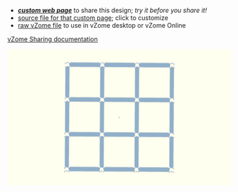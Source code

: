 
 - [***custom web page***][post] to share this design; *try it before you share it!*
 - [source file for that custom page][source]; click to customize
 - [raw vZome file][raw] to use in vZome desktop or vZome Online

[vZome Sharing documentation](https://vzome.github.io/vzome/sharing.html#how-it-works)

![Image](<Tubular mucube.png>)


[post]: <https://John-Kostick.github.io/vzome-sharing/2022/01/04/Tubular mucube-12-45-52.html>
[source]: <https://github.com/John-Kostick/vzome-sharing/edit/main/_posts/2022-01-04-Tubular mucube-12-45-52.md>
[raw]: <https://raw.githubusercontent.com/John-Kostick/vzome-sharing/main/2022/01/04/12-45-52-Tubular mucube/Tubular mucube.vZome>